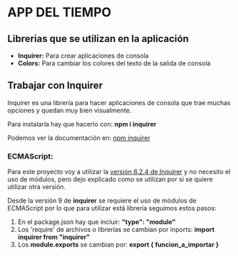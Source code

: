 # APP DEL TIEMPO

## Librerias que se utilizan en la aplicación
* **Inquirer:** Para crear aplicaciones de consola
* **Colors:** Para cambiar los colores del texto de la salida de consola

## Trabajar con Inquirer
Inquirer es una librería para hacer aplicaciones de consola que trae muchas opciones y
quedan muy bien visualmente.

Para instalarla hay que hacerlo con: **npm i inquirer**

Podemos ver la documentación en: [npm inquirer](https://www.npmjs.com/package/inquirer)

### ECMAScript:

Para este proyecto voy a utilizar la [versión 8.2.4 de Inquirer](https://www.npmjs.com/package/inquirer/v/8.2.4) y no necesito el uso de módulos, pero dejo explicado como se utilizan por si se quiere utilizar otra versión.

Desde la versión 9 de **inquirer** se requiere el uso de módulos de ECMAScript por lo que para utilizar está librería seguimos estos pasos:
1. En el package.json hay que incluir: **"type": "module"**
2. Los 'require' de archivos o librerías se cambian por inports: **import inquirer from "inquirer"**
3. Los **module.exports** se cambian por: **export { funcion_a_importar }**